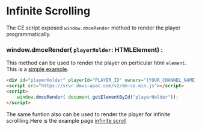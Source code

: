 # Infinite Scrolling

The CE script exposed `window.dmceRender` method to render the player programmatically.

### window.dmceRender( `playerHolder`: HTMLElement) :

This method can be used to render the player on perticular html `element`.
This is a [simple example](https://dmvs-apac.github.io/custom-embed-v2/examples/render_player/).

```html
<div id="playerHolder" playerId="PLAYER_ID" owners="{YOUR_CHANNEL_NAME}" videoId="{VIDEO_ID}" ></div>
<script src="https://srvr.dmvs-apac.com/v2/dm-ce.min.js"></script>
<script>
    window.dmceRender( document.getElementById("playerHolder"));
</script>
```

The same funtion also can be used to render the player for infinite scrollling.Here is the example page
[infinite scroll](https://dmvs-apac.github.io/custom-embed-v2/examples/infinite_scroll/)



